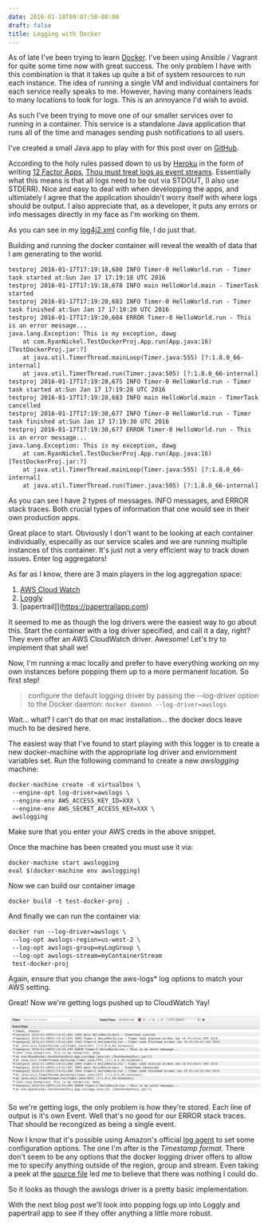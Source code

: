 ```yaml
---
date: 2016-01-18T09:07:58-08:00
draft: false
title: Logging with Docker
---
```


As of late I've been trying to learn [Docker](https://www.docker.com). I've been using Ansible / Vagrant for quite some time now with great success. The only problem I have with this combination is that it takes up quite a bit of system resources to run each instance. The idea of running a single VM and individual containers for each service really speaks to me. However, having many containers leads to many locations to look for logs. This is an annoyance I'd wish to avoid.

As such I've been trying to move one of our smaller services over to running in a container. This service is a standalone Java application that runs all of the time and manages sending push notifications to all users.

I've created a small Java app to play with for this post over on [GitHub](https://github.com/mrnickel/DockerLogLearning).

According to the holy rules passed down to us by [Heroku](https://www.heroku.com) in the form of writing [12 Factor Apps](http://12factor.net), [Thou must treat logs as event streams](http://12factor.net/logs). Essentially what this means is that all logs need to be out via STDOUT, (I also use STDERR). Nice and easy to deal with when developping the apps, and ultimiately I agree that the application shouldn't worry itself with where logs should be output. I also appreciate that, as a developer, it puts any errors or info messages directly in my face as I'm working on them.

As you can see in my [log4j2.xml](https://github.com/mrnickel/DockerLogLearning/blob/master/src/main/resources/log4j2.xml) config file, I do just that.

Building and running the docker container will reveal the wealth of data that I am generating to the world.

```
testproj 2016-01-17T17:19:18,680 INFO Timer-0 HelloWorld.run - Timer task started at:Sun Jan 17 17:19:18 UTC 2016
testproj 2016-01-17T17:19:18,678 INFO main HelloWorld.main - TimerTask started
testproj 2016-01-17T17:19:20,683 INFO Timer-0 HelloWorld.run - Timer task finished at:Sun Jan 17 17:19:20 UTC 2016
testproj 2016-01-17T17:19:20,684 ERROR Timer-0 HelloWorld.run - This is an error message...
java.lang.Exception: This is my exception, dawg
	at com.RyanNickel.TestDockerProj.App.run(App.java:16) [TestDockerProj.jar:?]
	at java.util.TimerThread.mainLoop(Timer.java:555) [?:1.8.0_66-internal]
	at java.util.TimerThread.run(Timer.java:505) [?:1.8.0_66-internal]
testproj 2016-01-17T17:19:28,675 INFO Timer-0 HelloWorld.run - Timer task started at:Sun Jan 17 17:19:28 UTC 2016
testproj 2016-01-17T17:19:28,683 INFO main HelloWorld.main - TimerTask cancelled
testproj 2016-01-17T17:19:30,677 INFO Timer-0 HelloWorld.run - Timer task finished at:Sun Jan 17 17:19:30 UTC 2016
testproj 2016-01-17T17:19:30,677 ERROR Timer-0 HelloWorld.run - This is an error message...
java.lang.Exception: This is my exception, dawg
	at com.RyanNickel.TestDockerProj.App.run(App.java:16) [TestDockerProj.jar:?]
	at java.util.TimerThread.mainLoop(Timer.java:555) [?:1.8.0_66-internal]
	at java.util.TimerThread.run(Timer.java:505) [?:1.8.0_66-internal]
```

As you can see I have 2 types of messages. INFO messages, and ERROR stack traces. Both crucial types of information that one would see in their own production apps.

Great place to start. Obviously I don't want to be looking at each container individually, especailly as our service scales and we are running multiple instances of this container. It's just not a very efficient way to track down issues. Enter log aggregators!

As far as I know, there are 3 main players in the log aggregation space:

1. [AWS Cloud Watch](https://aws.amazon.com/cloudwatch/)
2. [Loggly](https://www.loggly.com)
3. [papertrail]](https://papertrailapp.com)

It seemed to me as though the log drivers were the easiest way to go about this. Start the container with a log driver specified, and call it a day, right? They even offer an AWS CloudWatch driver. Awesome! Let's try to implement that shall we!

Now, I'm running a mac locally and prefer to have everything working on my own instances before popping them up to a more permanent location. So first step!

> configure the default logging driver by passing the --log-driver option to the Docker daemon:
> `docker daemon --log-driver=awslogs`

Wait... what? I can't do that on mac installation... the docker docs leave much to be desired here.

The easiest way that I've found to start playing with this logger is to create a new docker-machine with the appropriate log driver and enviornment variables set. Run the following command to create a new *awslogging* machine:

```
docker-machine create -d virtualbox \
 --engine-opt log-driver=awslogs \
 --engine-env AWS_ACCESS_KEY_ID=XXX \
 --engine-env AWS_SECRET_ACCESS_KEY=XXX \
 awslogging
```
Make sure that you enter your AWS creds in the above snippet.

Once the machine has been created you must use it via:

```
docker-machine start awslogging
eval $(docker-machine env awslogging)
```

Now we can build our container image

```
docker build -t test-docker-proj .
```

And finally we can run the container via:

```
docker run --log-driver=awslogs \
 --log-opt awslogs-region=us-west-2 \
 --log-opt awslogs-group=myLogGroup \
 --log-opt awslogs-stream=myContainerStream
 test-docker-proj
```

Again, ensure that you change the aws-logs* log options to match your AWS setting.

Great! Now we're getting logs pushed up to CloudWatch Yay!

![AWS CloudWatch event stream](/images/aws_cloudwatch_event_stream.png)

So we're getting logs, the only problem is how they're stored. Each line of output is it's own Event. Well that's no good for our ERROR stack traces. That should be recongized as being a single event.

Now I know that it's possible using Amazon's official [log agent](https://s3.amazonaws.com/aws-cloudwatch/downloads/latest/awslogs-agent-setup.py) to set some configuration options. The one I'm after is the *Timestamp format*. There don't seem to be any options that the docker logging driver offers to allow me to specify anything outside of the region, group and stream. Even taking a peek at the [source file](https://github.com/docker/docker/blob/master/daemon/logger/awslogs/cloudwatchlogs.go) led me to believe that there was nothing I could do.

So it looks as though the awslogs driver is a pretty basic implementation.

With the next blog post we'll look into popping logs up into Loggly and papertrail app to see if they offer anything a little more robust.